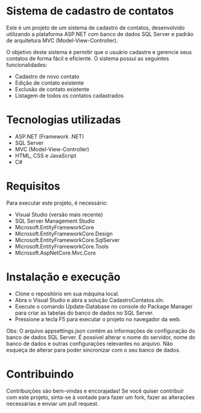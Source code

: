# Sistema de cadastro de contatos
Este é um projeto de um sistema de cadastro de contatos, desenvolvido utilizando a plataforma ASP.NET com banco de dados SQL Server e padrão de arquitetura MVC (Model-View-Controller).

O objetivo deste sistema é permitir que o usuário cadastre e gerencie seus contatos de forma fácil e eficiente. O sistema possui as seguintes funcionalidades:

- Cadastro de novo contato
- Edição de contato existente
- Exclusão de contato existente
- Listagem de todos os contatos cadastrados

# Tecnologias utilizadas
- ASP.NET (Framework .NET)
- SQL Server
- MVC (Model-View-Controller)
- HTML, CSS e JavaScript
- C#

# Requisitos
Para executar este projeto, é necessário:

- Visual Studio (versão mais recente)
- SQL Server Management Studio 
- Microsoft.EntityFrameworkCore
- Microsoft.EntityFrameworkCore.Design
- Microsoft.EntityFrameworkCore.SqlServer
- Microsoft.EntityFrameworkCore.Tools
- Microsoft.AspNetCore.Mvc.Core

# Instalação e execução
- Clone o repositório em sua máquina local.
- Abra o Visual Studio e abra a solução CadastroContatos.sln.
- Execute o comando Update-Database no console do Package Manager para criar as tabelas do banco de dados no SQL Server.
- Pressione a tecla F5 para executar o projeto no navegador da web.
  
 Obs: O arquivo appsettings.json contém as informações de configuração do banco de dados SQL Server. É possível alterar o nome do servidor, nome do banco de dados e outras configurações relevantes no arquivo. Não esqueça de alterar para poder sincronizar com o seu banco de dados.

# Contribuindo
Contribuições são bem-vindas e encorajadas! Se você quiser contribuir com este projeto, sinta-se à vontade para fazer um fork, fazer as alterações necessárias e enviar um pull request.
